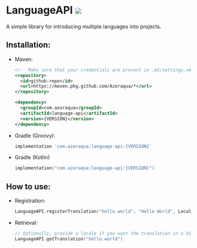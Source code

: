 # LanguageAPI ![](https://badgen.net/github/tag/Azoraqua/LanguageAPI?label=latest&color=green)
A simple library for introducing multiple languages into projects.  

## Installation:
- Maven:
  ```xml
  <!-- Make sure that your credentials are present in .m2/settings.xml -->
  <repository>
    <id>github-repo</id> 
    <url>https://maven.pkg.github.com/Azoraqua/*</url>
  </repository>
  
  <dependency>
    <groupId>com.azoraqua</groupId>
    <artifactId>language-api</artifactId>
    <version>{VERSION}</version>
  </dependency>
  ```
- Gradle (Groovy):
  ```groovy
  implementation 'com.azoraqua:language-api:{VERSION}'
  ```
- Gradle (Kotlin)
  ```kt
  implementation("com.azoraqua:language-api:{VERSION}")
  ```


## How to use:
- Registration:
  ```kt
  LanguageAPI.registerTranslation("hello.world", "Hello World", Locale.ENGLISH)
  ```
- Retrieval:
  ```kt
  // Optionally, provide a locale if you want the translation in a different language other than the system's default.
  LanguageAPI.getTranslation("hello.world")
  ```
